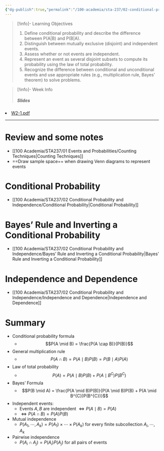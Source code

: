 ```yaml
---
{"dg-publish":true,"permalink":"/100-academia/sta-237/02-conditional-probability-and-independence/week-3-conditional-probability-and-independence/","tags":["university","#lecture","#note","stats"],"created":"2024-09-17T16:54:30.658-04:00","updated":"2024-09-19T15:21:40.576-04:00"}
---
```


> [!info]- Learning Objectives
> 1. Define conditional probability and describe the difference between P(A|B) and P(B|A).
> 2. Distinguish between mutually exclusive (disjoint) and independent events.
> 3. Assess whether or not events are independent.
> 4. Represent an event as several disjoint subsets to compute its probability using the law of total probability.
> 5. Recognize the difference between conditional and unconditional events and use appropriate rules (e.g., multiplication rule, Bayes' theorem) to solve problems.

<!-- break -->
> [!info]- Week Info
> ##### Slides
> <p><span><ul>
<li dir="auto"><a data-tooltip-position="top" aria-label="100 Academia/STA237/Files/W2-1.pdf" data-href="100 Academia/STA237/Files/W2-1.pdf" href="100 Academia/STA237/Files/W2-1.pdf" class="internal-link" target="_blank" rel="noopener">W2-1.pdf</a></li>
</ul></span></p>

---
# Review and some notes

- [[100 Academia/STA237/01 Events and Probabilities/Counting Techniques\|Counting Techniques]]
- ==Draw sample space== when drawing Venn diagrams to represent events

# Conditional Probability

- [[100 Academia/STA237/02 Conditional Probability and Independence/Conditional Probability\|Conditional Probability]]

# Bayes’ Rule and Inverting a Conditional Probability

- [[100 Academia/STA237/02 Conditional Probability and Independence/Bayes’ Rule and Inverting a Conditional Probability\|Bayes’ Rule and Inverting a Conditional Probability]]

# Independence and Dependence

- [[100 Academia/STA237/02 Conditional Probability and Independence/Independence and Dependence\|Independence and Dependence]]

# Summary

- Conditional probability formula
    - $$P(A \mid B) = \frac{P(A \cap B)}{P(B)}$$
- General multiplication rule
    - $$P(A \cap B) = P(A \mid B)P(B) = P(B \mid A)P(A)$$
- Law of total probability
    - $$P(A) = P(A \mid B)P(B) + P(A \mid B^{C})P(B^{C})$$
- Bayes’ Formula
    - $$P(B \mid A) = \frac{P(A \mid B)P(B)}{P(A \mid B)P(B) + P(A \mid B^{C})P(B^{C})}$$
- Independent events:
    - Events $A, B$ are independent $\iff P(A \mid B) = P(A)$
    - $\iff P(A \cap B) = P(A)P(B)$
- Mutual independence
    - $P(A_{1}, \cdots , A_{k}) = P(A_{1}) \times \cdots \times P(A_{k})$ for every finite subcollection $A_{i}, \cdots, A_{k}$
- Pairwise independence
    - $P(A_{i} \cap A_{j}) = P(A_{i})P(A_{j})$ for all pairs of events